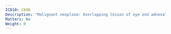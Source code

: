 ```yaml
---
ICD10: C698
Description: "Malignant neoplasm: Overlapping lesion of eye and adnexa"
Matters: No
Weight: 0
---
```

